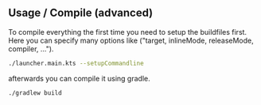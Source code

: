 ## Usage / Compile (advanced)

To compile everything the first time you need to setup the buildfiles first.
Here you can specify many options like ("target, inlineMode, releaseMode, compiler, ...").

```bash
./launcher.main.kts --setupCommandline
```

afterwards you can compile it using gradle.

```bash
./gradlew build
```


